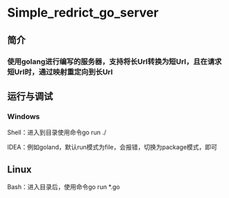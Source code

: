# Simple_redrict_go_server

## 简介

### 使用golang进行编写的服务器，支持将长Url转换为短Url，且在请求短Url时，通过映射重定向到长Url

## 运行与调试

### Windows

Shell：进入到目录使用命令go run ./ 

IDEA：例如goland，默认run模式为file，会报错，切换为package模式，即可

## Linux

Bash：进入目录后，使用命令go run *.go

